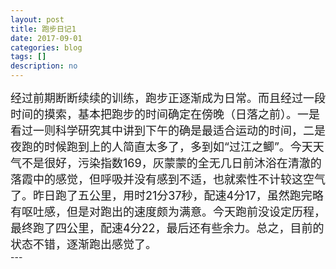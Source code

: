 ```yaml
---
layout: post
title: 跑步日记1
date: 2017-09-01
categories: blog
tags: []
description: no
---
```

<font size="4">
经过前期断断续续的训练，跑步正逐渐成为日常。而且经过一段时间的摸索，基本把跑步的时间确定在傍晚（日落之前）。一是看过一则科学研究其中讲到下午的确是最适合运动的时间，二是夜跑的时候跑到上的人简直太多了，多到如“过江之鲫”。今天天气不是很好，污染指数169，灰蒙蒙的全无几日前沐浴在清澈的落霞中的感觉，但呼吸并没有感到不适，也就索性不计较这空气了。昨日跑了五公里，用时21分37秒，配速4分17，虽然跑完略有呕吐感，但是对跑出的速度颇为满意。今天跑前没设定历程，最终跑了四公里，配速4分22，最后还有些余力。总之，目前的状态不错，逐渐跑出感觉了。<br/>
</font>
---
